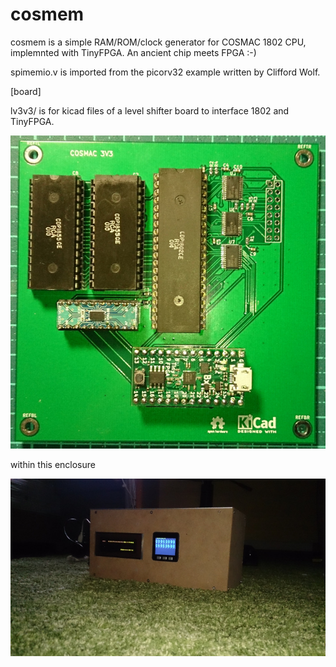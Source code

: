 # cosmem

cosmem is a simple RAM/ROM/clock generator for COSMAC 1802 CPU, implemnted with TinyFPGA. An ancient chip meets FPGA :-)

spimemio.v is imported from the picorv32 example written by Clifford Wolf.

[board]

lv3v3/ is for kicad files of a level shifter board to interface 1802 and TinyFPGA.

![picture of cosmaclv](https://github.com/kazkojima/cosmem/blob/junkyard/images/cosmaclv.jpg)

within this enclosure

![picture of cosmac box](https://github.com/kazkojima/cosmem/blob/junkyard/images/cosmem-box.jpg)
